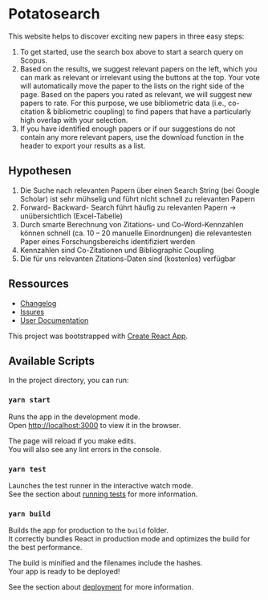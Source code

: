 # Potatosearch

This website helps to discover exciting new papers in three easy steps: 

1. To get started, use the search box above to start a search query on Scopus. 
2. Based on the results, we suggest relevant papers on the left, which you can mark as relevant or irrelevant using the buttons at the top. Your vote will automatically move the paper to the lists on the right side of the page. Based on the papers you rated as relevant, we will suggest new papers to rate. For this purpose, we use bibliometric data (i.e., co-citation & bibliometric coupling) to find papers that have a particularly high overlap with your selection. 
3. If you have identified enough papers or if our suggestions do not contain any more relevant papers, use the download function in the header to export your results as a list. 

## Hypothesen

1. Die Suche nach relevanten Papern über einen Search String (bei Google Scholar) ist sehr mühselig und führt nicht schnell zu relevanten Papern
2. Forward- Backward- Search führt häufig zu relevanten Papern -> unübersichtlich (Excel-Tabelle)
3. Durch smarte Berechnung von Zitations- und Co-Word-Kennzahlen können schnell (ca. 10 – 20 manuelle Einordnungen) die relevantesten Paper eines Forschungsbereichs identifiziert werden
4. Kennzahlen sind Co-Zitationen und Bibliographic Coupling
5. Die für uns relevanten Zitations-Daten sind (kostenlos) verfügbar

## Ressources

* [Changelog](./CHANGELOG.md)
* [Issures](https://github.com/dtdi/citetool/issues)
* [User Documentation](https://github.com/dtdi/citetool/wiki/User-Documentation)


This project was bootstrapped with [Create React App](https://github.com/facebook/create-react-app).

## Available Scripts

In the project directory, you can run:

### `yarn start`

Runs the app in the development mode.\
Open [http://localhost:3000](http://localhost:3000) to view it in the browser.

The page will reload if you make edits.\
You will also see any lint errors in the console.

### `yarn test`

Launches the test runner in the interactive watch mode.\
See the section about [running tests](https://facebook.github.io/create-react-app/docs/running-tests) for more information.

### `yarn build`

Builds the app for production to the `build` folder.\
It correctly bundles React in production mode and optimizes the build for the best performance.

The build is minified and the filenames include the hashes.\
Your app is ready to be deployed!

See the section about [deployment](https://facebook.github.io/create-react-app/docs/deployment) for more information.
